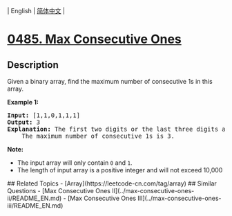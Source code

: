 
| English | [简体中文](README.md) |
# [0485. Max Consecutive Ones](https://leetcode-cn.com/problems/max-consecutive-ones/)
## Description
<p>Given a binary array, find the maximum number of consecutive 1s in this array.</p>

<p><b>Example 1:</b><br />
<pre>
<b>Input:</b> [1,1,0,1,1,1]
<b>Output:</b> 3
<b>Explanation:</b> The first two digits or the last three digits are consecutive 1s.
    The maximum number of consecutive 1s is 3.
</pre>
</p>

<p><b>Note:</b>
<ul>
<li>The input array will only contain <code>0</code> and <code>1</code>.</li>
<li>The length of input array is a positive integer and will not exceed 10,000</li>
</ul>
</p>
## Related Topics
- [Array](https://leetcode-cn.com/tag/array)
## Similar Questions
- [Max Consecutive Ones II](../max-consecutive-ones-ii/README_EN.md)
- [Max Consecutive Ones III](../max-consecutive-ones-iii/README_EN.md)
